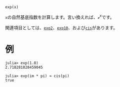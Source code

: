 ```
exp(x)
```

`x`の自然基底指数を計算します。言い換えれば、$ℯ^x$です。

関連項目としては、[`exp2`](@ref)、[`exp10`](@ref)、および[`cis`](@ref)があります。

# 例

```jldoctest
julia> exp(1.0)
2.718281828459045

julia> exp(im * pi) ≈ cis(pi)
true
```

